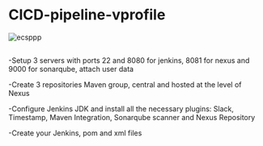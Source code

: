 # CICD-pipeline-vprofile
![ecsppp](https://user-images.githubusercontent.com/108500289/204399729-2c6354ab-1b0b-4312-b515-ca0840551cca.PNG)

##
-Setup 3 servers with ports 22 and 8080 for jenkins, 8081 for nexus and 9000 for sonarqube, attach user data

-Create 3 repositories Maven group, central and hosted at the level of Nexus

-Configure Jenkins JDK and install all the necessary plugins: Slack, Timestamp, Maven Integration, Sonarqube scanner and Nexus Repository

-Create your Jenkins, pom and xml files
